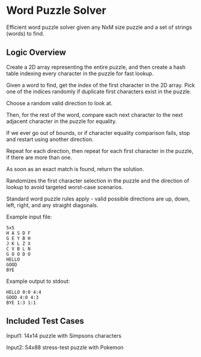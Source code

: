 # Word Puzzle Solver
Efficient word puzzle solver given any NxM size puzzle and a set of strings (words) to find.

## Logic Overview
Create a 2D array representing the entire puzzle, and then create a hash table indexing every character in the puzzle for fast lookup.

Given a word to find, get the index of the first character in the 2D array.  Pick one of the indices randomly if duplicate first characters exist in the puzzle.

Choose a random valid direction to look at.

Then, for the rest of the word, compare each next character to the next adjacent character in the puzzle for equality.

If we ever go out of bounds, or if character equality comparison fails, stop and restart using another direction.

Repeat for each direction, then repeat for each first character in the puzzle, if there are more than one.

As soon as an exact match is found, return the solution.

Randomizes the first character selection in the puzzle and the direction of lookup to avoid targeted worst-case scenarios.

Standard word puzzle rules apply - valid possible directions are up, down, left, right, and any straight diagonals.

Example input file:
```
5x5
H A S D F
G E Y B H
J K L Z X
C V B L N
G O O D O
HELLO
GOOD
BYE
```

Example output to stdout:
```
HELLO 0:0 4:4
GOOD 4:0 4:3
BYE 1:3 1:1
```

## Included Test Cases
Input1: 14x14 puzzle with Simpsons characters

Input2: 54x88 stress-test puzzle with Pokemon
